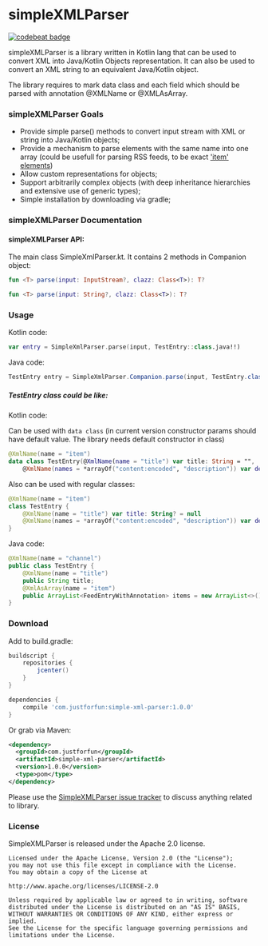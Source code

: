# simpleXMLParser

[![codebeat badge](https://codebeat.co/badges/3211f6de-04cc-4b2a-940e-21a015181cb0)](https://codebeat.co/projects/github-com-vmalikov-simplexmlparser-master)

simpleXMLParser is a library written in Kotlin lang that can be used to convert XML into Java/Kotlin Objects representation. It can also be used to convert an XML string to an equivalent Java/Kotlin object.

The library requires to mark data class and each field which should be parsed with annotation @XMLName or @XMLAsArray.

### simpleXMLParser Goals

  * Provide simple parse() methods to convert input stream with XML or string into Java/Kotlin objects;
  * Provide a mechanism to parse elements with the same name into one array (could be usefull for parsing RSS feeds, to be exact ['item' elements](https://www.w3schools.com/xml/xml_rss.asp))
  * Allow custom representations for objects;
  * Support arbitrarily complex objects (with deep inheritance hierarchies and extensive use of generic types);
  * Simple installation by downloading via gradle;

### simpleXMLParser Documentation

#### simpleXMLParser API: 

The main class SimpleXmlParser.kt. It contains 2 methods in Companion object:
```kotlin
fun <T> parse(input: InputStream?, clazz: Class<T>): T?
```

```kotlin
fun <T> parse(input: String?, clazz: Class<T>): T?
```

### Usage

Kotlin code:
```kotlin 
var entry = SimpleXmlParser.parse(input, TestEntry::class.java!!)
```

Java code:
```java 
TestEntry entry = SimpleXmlParser.Companion.parse(input, TestEntry.class);
```

##### TestEntry class could be like:

Kotlin code:

Can be used with ```data class``` (in current version constructor params should have default value. The library needs default constructor in class)
```kotlin
@XmlName(name = "item")
data class TestEntry(@XmlName(name = "title") var title: String = "",
    @XmlName(names = *arrayOf("content:encoded", "description")) var description: String = "")
```
Also can be used with regular classes:
```kotlin
@XmlName(name = "item")
class TestEntry {
    @XmlName(name = "title") var title: String? = null
    @XmlName(names = *arrayOf("content:encoded", "description")) var description: String? = null
}
```

Java code:
```java
@XmlName(name = "channel")
public class TestEntry {
    @XmlName(name = "title")
    public String title;
    @XmlAsArray(name = "item")
    public ArrayList<FeedEntryWithAnnotation> items = new ArrayList<>();
}
```

### Download 

Add to build.gradle:

```groovy
buildscript {
    repositories {
        jcenter()
    }
}

dependencies {
    compile 'com.justforfun:simple-xml-parser:1.0.0'
}
```
Or grab via Maven:

```xml
<dependency>
  <groupId>com.justforfun</groupId>
  <artifactId>simple-xml-parser</artifactId>
  <version>1.0.0</version>
  <type>pom</type>
</dependency>
```

Please use the [SimpleXMLParser issue tracker](https://github.com/vmalikov/simplexmlparser/issues) to discuss anything related to library.

### License

SimpleXMLParser is released under the Apache 2.0 license.

    Licensed under the Apache License, Version 2.0 (the "License");
    you may not use this file except in compliance with the License.
    You may obtain a copy of the License at

    http://www.apache.org/licenses/LICENSE-2.0

    Unless required by applicable law or agreed to in writing, software
    distributed under the License is distributed on an "AS IS" BASIS,
    WITHOUT WARRANTIES OR CONDITIONS OF ANY KIND, either express or implied.
    See the License for the specific language governing permissions and
    limitations under the License.
